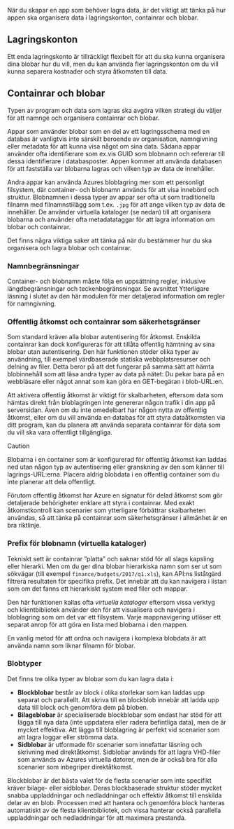När du skapar en app som behöver lagra data, är det viktigt att tänka på hur appen ska organisera data i lagringskonton, containrar och blobar.

## <a name="storage-accounts"></a>Lagringskonton

Ett enda lagringskonto är tillräckligt flexibelt för att du ska kunna organisera dina blobar hur du vill, men du kan använda fler lagringskonton om du vill kunna separera kostnader och styra åtkomsten till data.

## <a name="containers-and-blobs"></a>Containrar och blobar

Typen av program och data som lagras ska avgöra vilken strategi du väljer för att namnge och organisera containrar och blobar.

Appar som använder blobar som en del av ett lagringsschema med en databas är vanligtvis inte särskilt beroende av organisation, namngivning eller metadata för att kunna visa något om sina data. Sådana appar använder ofta identifierare som ex.vis GUID som blobnamn och refererar till dessa identifierare i databasposter. Appen kommer att använda databasen för att fastställa var blobarna lagras och vilken typ av data de innehåller.

Andra appar kan använda Azures bloblagring mer som ett personligt filsystem, där container- och blobnamn används för att visa innebörd och struktur. Blobnamnen i dessa typer av appar ser ofta ut som traditionella filnamn med filnamnstillägg som t.ex. `.jpg` för att ange vilken typ av data de innehåller. De använder virtuella kataloger (se nedan) till att organisera blobarna och använder ofta metadatataggar för att lagra information om blobar och containrar.

Det finns några viktiga saker att tänka på när du bestämmer hur du ska organisera och lagra blobar och containrar.

### <a name="naming-limitations"></a>Namnbegränsningar

Container- och blobnamn måste följa en uppsättning regler, inklusive längdbegränsningar och teckenbegränsningar. Se avsnittet Ytterligare läsning i slutet av den här modulen för mer detaljerad information om regler för namngivning.

### <a name="public-access-and-containers-as-security-boundaries"></a>Offentlig åtkomst och containrar som säkerhetsgränser

Som standard kräver alla blobar autentisering för åtkomst. Enskilda containrar kan dock konfigureras för att tillåta offentlig hämtning av sina blobar utan autentisering. Den här funktionen stöder olika typer av användning, till exempel värdbaserade statiska webbplatsresurser och delning av filer. Detta beror på att det fungerar på samma sätt att hämta blobinnehåll som att läsa andra typer av data på nätet: Du pekar bara på en webbläsare eller något annat som kan göra en GET-begäran i blob-URL:en.

Att aktivera offentlig åtkomst är viktigt för skalbarheten, eftersom data som hämtas direkt från bloblagringen inte genererar någon trafik i din app på serversidan. Även om du inte omedelbart har någon nytta av offentlig åtkomst, eller om du vill använda en databas för att styra dataåtkomsten via ditt program, kan du planera att använda separata containrar för data som du vill ska vara offentligt tillgängliga.

> [!CAUTION]
> Blobarna i en container som är konfigurerad för offentlig åtkomst kan laddas ned utan någon typ av autentisering eller granskning av den som känner till lagrings-URL:erna. Placera aldrig blobdata i en offentlig container som du inte planerar att dela offentligt.

Förutom offentlig åtkomst har Azure en signatur för delad åtkomst som gör detaljerade behörigheter enklare att styra i containrar. Med exakt åtkomstkontroll kan scenarier som ytterligare förbättrar skalbarheten användas, så att tänka på containrar som säkerhetsgränser i allmänhet är en bra riktlinje.

### <a name="blob-name-prefixes-virtual-directories"></a>Prefix för blobnamn (virtuella kataloger)

Tekniskt sett är containrar ”platta” och saknar stöd för all slags kapsling eller hierarki. Men om du ger dina blobar hierarkiska namn som ser ut som sökvägar (till exempel `finance/budgets/2017/q1.xls`), kan API:ns liståtgärd filtrera resultaten för specifika prefix. Det innebär att du kan navigera i listan som om det fanns ett hierarkiskt system med filer och mappar.

Den här funktionen kallas ofta *virtuella kataloger* eftersom vissa verktyg och klientbibliotek använder den för att visualisera och navigera i bloblagring som om det var ett filsystem. Varje mappnavigering utlöser ett separat anrop för att göra en lista med blobarna i den mappen.

En vanlig metod för att ordna och navigera i komplexa blobdata är att använda namn som liknar filnamn för blobar.

### <a name="blob-types"></a>Blobtyper

Det finns tre olika typer av blobar som du kan lagra data i:

- **Blockblobar** består av block i olika storlekar som kan laddas upp separat och parallellt. Att skriva till en blockblob innebär att ladda upp data till block och genomföra dem på bloben.
- **Bilageblobar** är specialiserade blockblobar som endast har stöd för att lägga till nya data (inte uppdatera eller radera befintliga data), men de är mycket effektiva. Att lägga till bloblagring är perfekt vid scenarier som att lagra loggar eller strömma data.
- **Sidblobar** är utformade för scenarier som innefattar läsning och skrivning med direktåtkomst. Sidblobar används för att lagra VHD-filer som används av Azures virtuella datorer, men de är också bra för alla scenarier som inbegriper direktåtkomst.

Blockblobar är det bästa valet för de flesta scenarier som inte specifikt kräver bilage- eller sidblobar. Deras blockbaserade struktur stöder mycket snabba uppladdningar och nedladdningar och effektiv åtkomst till enskilda delar av en blob. Processen med att hantera och genomföra block hanteras automatiskt av de flesta klientbibliotek, och vissa hanterar också parallella uppladdningar och nedladdningar för att maximera prestanda.